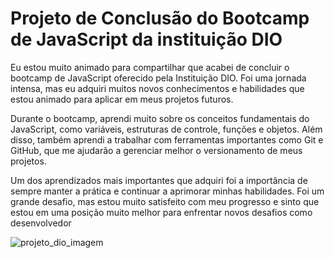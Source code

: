 # Projeto de Conclusão do Bootcamp de JavaScript da instituição DIO 
Eu estou muito animado para compartilhar que acabei de concluir o bootcamp de JavaScript oferecido pela Instituição DIO. Foi uma jornada intensa, mas eu adquiri muitos novos conhecimentos e habilidades que estou animado para aplicar em meus projetos futuros.

Durante o bootcamp, aprendi muito sobre os conceitos fundamentais do JavaScript, como variáveis, estruturas de controle, funções e objetos. Além disso, também aprendi a trabalhar com ferramentas importantes como Git e GitHub, que me ajudarão a gerenciar melhor o versionamento de meus projetos.

Um dos aprendizados mais importantes que adquiri foi a importância de sempre manter a prática e continuar a aprimorar minhas habilidades. Foi um grande desafio, mas estou muito satisfeito com meu progresso e sinto que estou em uma posição muito melhor para enfrentar novos desafios como desenvolvedor

![projeto_dio_imagem](https://user-images.githubusercontent.com/78358145/219873727-095a3139-7d88-430c-9c5e-49d4cbd6760e.JPG)
